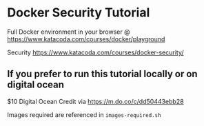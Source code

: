 # Docker Security Tutorial

Full Docker environment in your browser @ https://www.katacoda.com/courses/docker/playground

Security https://www.katacoda.com/courses/docker-security/

## If you prefer to run this tutorial locally or on digital ocean

$10 Digital Ocean Credit via https://m.do.co/c/dd50443ebb28

Images required are referenced in `images-required.sh`
